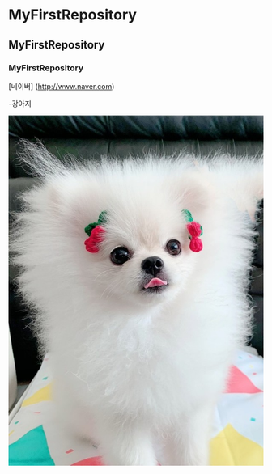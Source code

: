 # MyFirstRepository
## MyFirstRepository
### MyFirstRepository
[네이버] (http://www.naver.com)

  -강아지
  
  
<img width="" height="" src="./png/강아지.jpg"><img>
